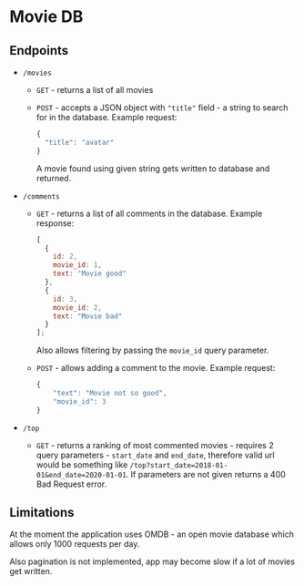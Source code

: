 # Movie DB

## Endpoints

- `/movies`

  - `GET` - returns a list of all movies
  - `POST` - accepts a JSON object with `"title"` field - a string to search for in the database.
    Example request:

    ```javascript
    {
      "title": "avatar"
    }
    ```

    A movie found using given string gets written to database and returned.

- `/comments`

  - `GET` - returns a list of all comments in the database. Example response:

    ```javascript
    [
      {
        id: 2,
        movie_id: 1,
        text: "Movie good"
      },
      {
        id: 3,
        movie_id: 2,
        text: "Movie bad"
      }
    ];
    ```
    
    Also allows filtering by passing the `movie_id` query parameter.

  - `POST` - allows adding a comment to the movie.
    Example request:

    ```javascript
    {
        "text": "Movie not so good",
        "movie_id": 3
    }
    ```

- `/top`

  - `GET` - returns a ranking of most commented movies - requires 2 query parameters - `start_date` and `end_date`, therefore valid url would be something like `/top?start_date=2018-01-01&end_date=2020-01-01`. If parameters are not given returns a 400 Bad Request error.

## Limitations

At the moment the application uses OMDB - an open movie database which allows only 1000 requests per day.

Also pagination is not implemented, app may become slow if a lot of movies get written.
